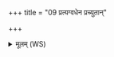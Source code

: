 +++
title = "09 प्रत्यग्वधेन प्रच्युतान्"

+++
<details><summary>मूलम् (WS)</summary>

प्रत्यग्वधेन प्रच्युतान् भ्रातृव्यान् घोरचक्षसः ।  
इन्द्राग्नी एनान् वृश्चतां मैषामुच्छेषि कश्चन ॥ ९ ॥
</details>